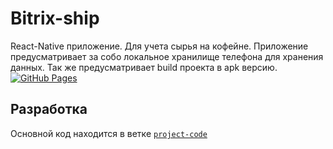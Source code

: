 
# Bitrix-ship
React-Native приложение. Для учета сырья на кофейне. Приложение предусматривает за собо локальное хранилище телефона для хранения данных. Так же предусматривает build проекта в apk версию.
[![GitHub Pages](https://img.shields.io/badge/-GitHub%20Pages-blue?style=flat-square)](https://Artynskij.github.io/coffee-shop/)

## Разработка

Основной код находится в ветке [`project-code`](https://github.com/Artynskij/coffee-shop/tree/dev)
